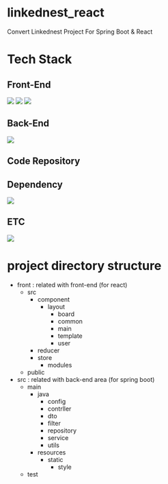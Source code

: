 # linkednest_react
Convert Linkednest Project For Spring Boot &amp; React

# Tech Stack
<!-- <img src="https://img.shields.io/badge/Spring-6DB33F?style=flat&logo=Spring&logoColor=white"> -->
## Front-End
<img src="https://img.shields.io/badge/React-61DAFB?style=flat&logo=React&logoColor=white">
<img src="https://img.shields.io/badge/Redux-764ABC?style=flat&logo=Redux&logoColor=white">
<img src="https://img.shields.io/badge/MUI-007FFF?style=flat&logo=MUI&logoColor=white">

## Back-End
<img src="https://img.shields.io/badge/Spring Boot-6DB33F?style=flat&logo=Spring Boot&logoColor=white">

## Code Repository

## Dependency
<img src="https://img.shields.io/badge/Gradle-02303A?style=flat&logo=Gradle&logoColor=white">

## ETC
<img src="https://img.shields.io/badge/npm-CB3837?style=flat&logo=npm&logoColor=white">


# project directory structure

- front : related with front-end (for react)
  - src
    - component
      - layout
        - board
        - common
        - main
        - template
        - user
    - reducer
    - store
      - modules
  - public    
- src : related with back-end area (for spring boot)
  - main
    - java
      - config
      - contrller
      - dto
      - filter
      - repository
      - service
      - utils
    - resources
      - static
        - style
  - test      
